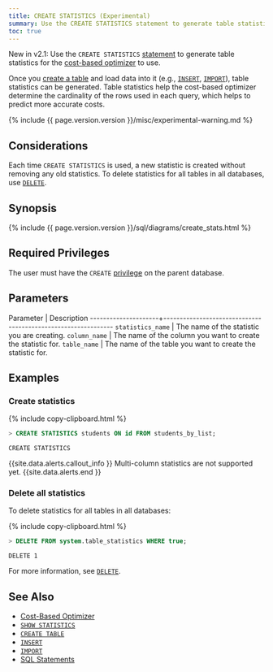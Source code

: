 ```yaml
---
title: CREATE STATISTICS (Experimental)
summary: Use the CREATE STATISTICS statement to generate table statistics for the cost-based optimizer to use.
toc: true
---
```

<span class="version-tag">New in v2.1:</span> Use the `CREATE STATISTICS` [statement](sql-statements.html) to generate table statistics for the [cost-based optimizer](cost-based-optimizer.html) to use.

Once you [create a table](create-table.html) and load data into it (e.g., [`INSERT`](insert.html), [`IMPORT`](import.html)), table statistics can be generated. Table statistics help the cost-based optimizer determine the cardinality of the rows used in each query, which helps to predict more accurate costs.

{% include {{ page.version.version }}/misc/experimental-warning.md %}

## Considerations

Each time `CREATE STATISTICS` is used, a new statistic is created without removing any old statistics. To delete statistics for all tables in all databases, use [`DELETE`](#delete-all-statistics).

## Synopsis

<div>
  {% include {{ page.version.version }}/sql/diagrams/create_stats.html %}
</div>

## Required Privileges

The user must have the `CREATE` [privilege](authorization.html#assign-privileges) on the parent database.

## Parameters

Parameter            | Description
---------------------+--------------------------------------------------------------
`statistics_name`    | The name of the statistic you are creating.
`column_name`        | The name of the column you want to create the statistic for.
`table_name`         | The name of the table you want to create the statistic for.

## Examples

### Create statistics

{% include copy-clipboard.html %}
~~~ sql
> CREATE STATISTICS students ON id FROM students_by_list;
~~~

~~~
CREATE STATISTICS
~~~

{{site.data.alerts.callout_info }}
Multi-column statistics are not supported yet.
{{site.data.alerts.end }}

### Delete all statistics

To delete statistics for all tables in all databases:

{% include copy-clipboard.html %}
~~~ sql
> DELETE FROM system.table_statistics WHERE true;
~~~

~~~
DELETE 1
~~~

For more information, see [`DELETE`](delete.html).

## See Also

- [Cost-Based Optimizer](cost-based-optimizer.html)
- [`SHOW STATISTICS`](show-statistics.html)
- [`CREATE TABLE`](create-table.html)
- [`INSERT`](insert.html)
- [`IMPORT`](import.html)
- [SQL Statements](sql-statements.html)
